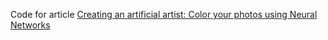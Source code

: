 Code for article [Creating an artificial artist: Color your photos using Neural Networks](https://www.analyticsvidhya.com/blog/2016/11/creating-an-artificial-artist-color-your-photos-using-neural-networks/)
